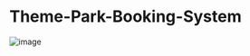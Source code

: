 # Theme-Park-Booking-System
![image](https://user-images.githubusercontent.com/65162819/119261205-0974dc80-bbf4-11eb-8d76-bc0a556d2565.png)
